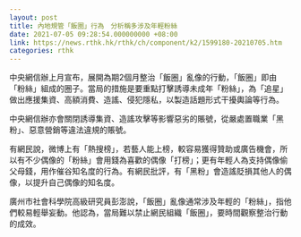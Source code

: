 ```yaml
---
layout: post
title: 內地規管「飯圈」行為　分析稱多涉及年輕粉絲
date: 2021-07-05 09:28:54.000000000 +08:00
link: https://news.rthk.hk/rthk/ch/component/k2/1599180-20210705.htm
categories: rthk
---
```


中央網信辦上月宣布，展開為期2個月整治「飯圈」亂像的行動，「飯圈」即由「粉絲」組成的圈子。當局的措施是要重點打擊誘導未成年「粉絲」，為「追星」做出應援集資、高額消費、造謠、侵犯隱私，以製造話題形式干擾輿論等行為。

中央網信辦亦會關閉誘導集資、造謠攻擊等影響惡劣的賬號，從嚴處置職業「黑粉」、惡意營銷等違法違規的賬號。

有網民說，微博上有「熱搜榜」，若藝人能上榜，較容易獲得贊助或廣告機會，所以有不少偶像的「粉絲」會用錢為喜歡的偶像「打榜」；更有年輕人為支持偶像偷父母錢，用作催谷知名度的行為。有網民批評，有「黑粉」會造謠貶損其他人的偶像，以提升自己偶像的知名度。

廣州市社會科學院高級研究員彭澎說，「飯圈」亂像通常涉及年輕的「粉絲」，指他們較易輕舉妄動。他認為，當局難以禁止網民組織「飯圈」，要時間觀察整治行動的成效。
